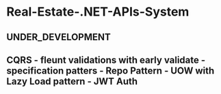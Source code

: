 # Real-Estate-.NET-APIs-System
## UNDER_DEVELOPMENT
## CQRS - fleunt validations with early validate - specification patters - Repo Pattern - UOW with Lazy Load pattern - JWT Auth  
